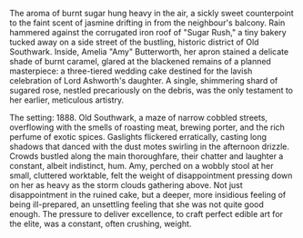 The aroma of burnt sugar hung heavy in the air, a sickly sweet counterpoint to the faint scent of jasmine drifting in from the neighbour's balcony.  Rain hammered against the corrugated iron roof of "Sugar Rush," a tiny bakery tucked away on a side street of the bustling, historic district of Old Southwark.  Inside, Amelia "Amy"  Butterworth, her apron stained a delicate shade of burnt caramel, glared at the blackened remains of a planned masterpiece: a three-tiered wedding cake destined for the lavish celebration of Lord Ashworth's daughter.  A single, shimmering shard of sugared rose, nestled precariously on the debris, was the only testament to her earlier, meticulous artistry.

The setting: 1888.  Old Southwark, a maze of narrow cobbled streets, overflowing with the smells of roasting meat, brewing porter, and the rich perfume of exotic spices. Gaslights flickered erratically, casting long shadows that danced with the dust motes swirling in the afternoon drizzle.  Crowds bustled along the main thoroughfare, their chatter and laughter a constant, albeit indistinct, hum.  Amy, perched on a wobbly stool at her small, cluttered worktable, felt the weight of disappointment pressing down on her as heavy as the storm clouds gathering above.  Not just disappointment in the ruined cake, but a deeper, more insidious feeling of being ill-prepared, an unsettling feeling that she was not quite good enough.  The pressure to deliver excellence, to craft perfect edible art for the elite, was a constant, often crushing, weight.
